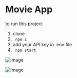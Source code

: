 # Movie App

to run this project

1. clone 
2. <code> npm i </code>
3. add your API key in .env file
4. <code> npm start </code>

![image](https://user-images.githubusercontent.com/24504245/167077308-ab572cb6-b5fa-4a67-942c-561190d78e85.png)

![image](https://user-images.githubusercontent.com/24504245/167077410-0771d76e-adb0-4d0a-b147-02798d3f8d8d.png)
